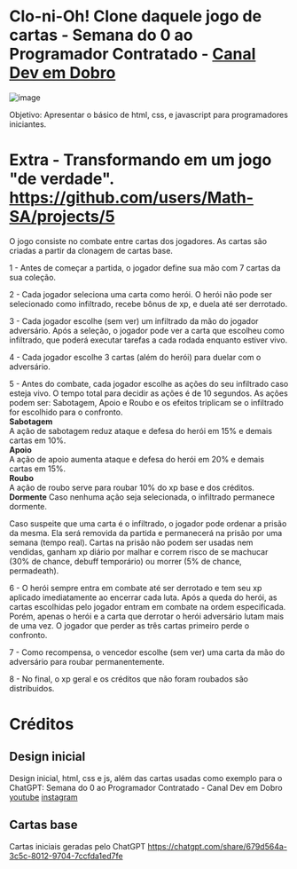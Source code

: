 # Clo-ni-Oh! Clone daquele jogo de cartas - Semana do 0 ao Programador Contratado - [Canal Dev em Dobro](https://www.youtube.com/@DevemDobro) 

![image](https://github.com/user-attachments/assets/3b0d90ab-4413-4d3e-908c-9dd6beee4583)

Objetivo: Apresentar o básico de html, css, e javascript para programadores iniciantes.

# Extra - Transformando em um jogo "de verdade". https://github.com/users/Math-SA/projects/5
O jogo consiste no combate entre cartas dos jogadores. As cartas são criadas a partir da clonagem de cartas base. 

1 - Antes de começar a partida, o jogador define sua mão com 7 cartas da sua coleção.

2 - Cada jogador seleciona uma carta como herói. O herói não pode ser selecionado como infiltrado, recebe bônus de xp, e duela até ser derrotado.

3 - Cada jogador escolhe (sem ver) um infiltrado da mão do jogador adversário. Após a seleção, o jogador pode ver a carta que escolheu como infiltrado, que poderá executar tarefas a cada rodada enquanto estiver vivo.

4 - Cada jogador escolhe 3 cartas (além do herói) para duelar com o adversário.

5 - Antes do combate, cada jogador escolhe as ações do seu infiltrado caso esteja vivo. O tempo total para decidir as ações é de 10 segundos. 
As ações podem ser: Sabotagem, Apoio e Roubo e os efeitos triplicam se o infiltrado for escolhido para o confronto. <br/>
**Sabotagem**<br/>
A ação de sabotagem reduz ataque e defesa do herói em 15% e demais cartas em 10%. <br/>
**Apoio**<br/>
A ação de apoio aumenta ataque e defesa do herói em 20% e demais cartas em 15%. <br/>
**Roubo**<br/>
A ação de roubo serve para roubar 10% do xp base e dos créditos. <br/>
**Dormente**
Caso nenhuma ação seja selecionada, o infiltrado permanece dormente. 

Caso suspeite que uma carta é o infiltrado, o jogador pode ordenar a prisão da mesma. Ela será removida da partida e permanecerá na prisão por uma semana (tempo real). Cartas na prisão não podem ser usadas nem vendidas, ganham xp diário por malhar e correm risco de se machucar (30% de chance, debuff temporário) ou morrer (5% de chance, permadeath).

6 - O herói sempre entra em combate até ser derrotado e tem seu xp aplicado imediatamente ao encerrar cada luta. Após a queda do herói, as cartas escolhidas pelo jogador entram em combate na ordem especificada. Porém, apenas o herói e a carta que derrotar o herói adversário lutam mais de uma vez. O jogador que perder as três cartas primeiro perde o confronto.

7 - Como recompensa, o vencedor escolhe (sem ver) uma carta da mão do adversário para roubar permanentemente.

8 - No final, o xp geral e os créditos que não foram roubados são distribuidos.

# Créditos
## Design inicial
Design inicial, html, css e js, além das cartas usadas como exemplo para o ChatGPT: Semana do 0 ao Programador Contratado - Canal Dev em Dobro [youtube](https://www.youtube.com/@DevemDobro) [instagram](https://www.instagram.com/devemdobro)
## Cartas base
Cartas iniciais geradas pelo ChatGPT https://chatgpt.com/share/679d564a-3c5c-8012-9704-7ccfda1ed7fe
